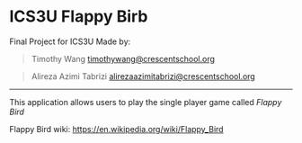 # ICS3U Flappy Birb
Final Project for ICS3U 
Made by:
 > Timothy Wang <timothywang@crescentschool.org>
 
 > Alireza Azimi Tabrizi <alirezaazimitabrizi@crescentschool.org>
_____________________________________________________

This application allows users to play the single player game called *Flappy Bird*

Flappy Bird wiki: <https://en.wikipedia.org/wiki/Flappy_Bird>
